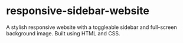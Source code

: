 # responsive-sidebar-website
A stylish responsive website with a toggleable sidebar and full-screen background image. Built using HTML and CSS.
